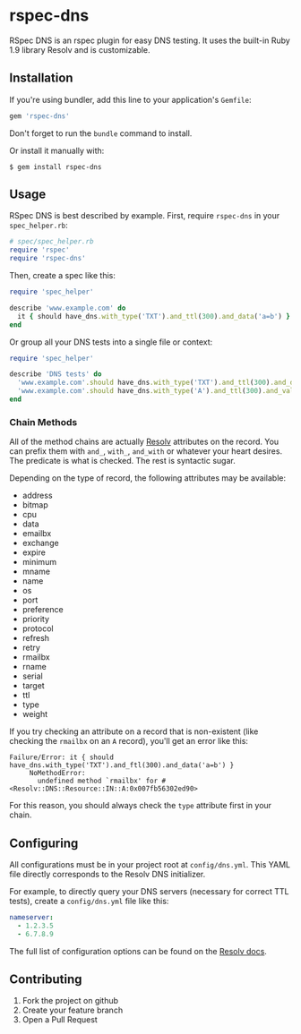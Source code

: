 rspec-dns
=========
RSpec DNS is an rspec plugin for easy DNS testing. It uses the built-in Ruby 1.9 library Resolv and is customizable.

Installation
------------
If you're using bundler, add this line to your application's `Gemfile`:

```ruby
gem 'rspec-dns'
```

Don't forget to run the `bundle` command to install.

Or install it manually with:

    $ gem install rspec-dns

Usage
-----
RSpec DNS is best described by example. First, require `rspec-dns` in your `spec_helper.rb`:

```ruby
# spec/spec_helper.rb
require 'rspec'
require 'rspec-dns'
```

Then, create a spec like this:

```ruby
require 'spec_helper'

describe 'www.example.com' do
  it { should have_dns.with_type('TXT').and_ttl(300).and_data('a=b') }
end
```

Or group all your DNS tests into a single file or context:

```ruby
require 'spec_helper'

describe 'DNS tests' do
  'www.example.com'.should have_dns.with_type('TXT').and_ttl(300).and_data('a=b')
  'www.example.com'.should have_dns.with_type('A').and_ttl(300).and_value('1.2.3.4')
end
```

### Chain Methods
All of the method chains are actually [Resolv](http://www.ruby-doc.org/stdlib-1.9.3/libdoc/resolv/rdoc/index.html) attributes on the record. You can prefix them with `and_`, `with_`, `and_with` or whatever your heart desires. The predicate is what is checked. The rest is syntactic sugar.

Depending on the type of record, the following attributes may be available:

- address
- bitmap
- cpu
- data
- emailbx
- exchange
- expire
- minimum
- mname
- name
- os
- port
- preference
- priority
- protocol
- refresh
- retry
- rmailbx
- rname
- serial
- target
- ttl
- type
- weight

If you try checking an attribute on a record that is non-existent (like checking the `rmailbx` on an `A` record), you'll get an error like this:

```text
Failure/Error: it { should have_dns.with_type('TXT').and_ftl(300).and_data('a=b') }
     NoMethodError:
       undefined method `rmailbx' for #<Resolv::DNS::Resource::IN::A:0x007fb56302ed90>
```

For this reason, you should always check the `type` attribute first in your chain.

Configuring
-----------
All configurations must be in your project root at `config/dns.yml`. This YAML file directly corresponds to the Resolv DNS initializer.

For example, to directly query your DNS servers (necessary for correct TTL tests), create a `config/dns.yml` file like this:

```yaml
nameserver:
  - 1.2.3.5
  - 6.7.8.9
```

The full list of configuration options can be found on the [Resolv docs](http://www.ruby-doc.org/stdlib-1.9.3/libdoc/resolv/rdoc/index.html).

Contributing
------------
1. Fork the project on github
2. Create your feature branch
3. Open a Pull Request
